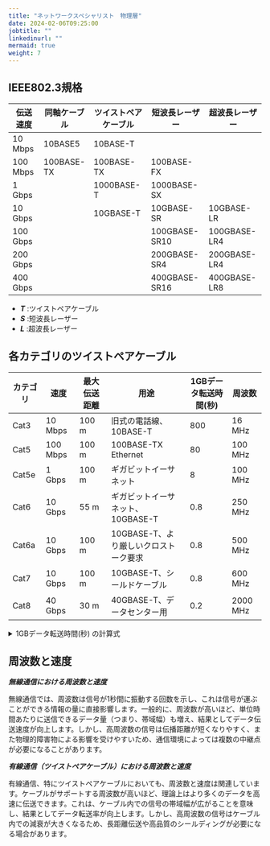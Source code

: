 ```yaml
---
title: "ネットワークスペシャリスト　物理層"
date: 2024-02-06T09:25:00
jobtitle: ""
linkedinurl: ""
mermaid: true
weight: 7
---
```




## IEEE802.3規格

| 伝送速度 | 同軸ケーブル | ツイストペアケーブル | 短波長レーザー | 超波長レーザー |
| -------- | ------------ | -------------------- | -------------- | -------------- |
| 10 Mbps  | 10BASE5      | 10BASE-T             |                |                |
| 100 Mbps | 100BASE-TX   | 100BASE-TX           | 100BASE-FX     |                |
| 1 Gbps   |              | 1000BASE-T           | 1000BASE-SX    |                |
| 10 Gbps  |              | 10GBASE-T            | 10GBASE-SR     | 10GBASE-LR     |
| 100 Gbps |              |                      | 100GBASE-SR10  | 100GBASE-LR4   |
| 200 Gbps |              |                      | 200GBASE-SR4   | 200GBASE-LR4   |
| 400 Gbps |              |                      | 400GBASE-SR16  | 400GBASE-LR8   |


- ***T*** :ツイストペアケーブル
- ***S*** :短波長レーザー
- ***L*** :超波長レーザー

## 各カテゴリのツイストペアケーブル

| カテゴリ | 速度     | 最大伝送距離 | 用途                                  | 1GBデータ転送時間(秒) | 周波数   |
| -------- | -------- | ------------ | ------------------------------------- | --------------------- | -------- |
| Cat3     | 10 Mbps  | 100 m        | 旧式の電話線、10BASE-T                | 800                   | 16 MHz   |
| Cat5     | 100 Mbps | 100 m        | 100BASE-TX Ethernet                   | 80                    | 100 MHz  |
| Cat5e    | 1 Gbps   | 100 m        | ギガビットイーサネット                | 8                     | 100 MHz  |
| Cat6     | 10 Gbps  | 55 m         | ギガビットイーサネット、10GBASE-T     | 0.8                   | 250 MHz  |
| Cat6a    | 10 Gbps  | 100 m        | 10GBASE-T、より厳しいクロストーク要求 | 0.8                   | 500 MHz  |
| Cat7     | 10 Gbps  | 100 m        | 10GBASE-T、シールドケーブル           | 0.8                   | 600 MHz  |
| Cat8     | 40 Gbps  | 30 m         | 40GBASE-T、データセンター用           | 0.2                   | 2000 MHz |

<details><summary>1GBデータ転送時間(秒) の計算式</summary><div>

```python
# まず、各カテゴリの速度（Mbps）をGbpsに変換し、その後1GBファイルを転送するのに必要な時間を計算します。
# 1GB = 8Gbit（1バイト = 8ビットであるため）

# カテゴリごとの速度（Gbps）
speeds_gbps = {
    "Cat3": 0.01,  # 10 Mbps
    "Cat5": 0.1,   # 100 Mbps
    "Cat5e": 1,    # 1 Gbps
    "Cat6": 10,    # 10 Gbps
    "Cat6a": 10,   # 10 Gbps
    "Cat7": 10,    # 10 Gbps
    "Cat8": 40     # 40 Gbps
}

# 1GBファイル転送時間を計算（秒）
transfer_times_seconds = {category: (8 / speed) for category, speed in speeds_gbps.items()}

transfer_times_seconds

'''
{'Cat3': 800.0,
 'Cat5': 80.0,
 'Cat5e': 8.0,
 'Cat6': 0.8,
 'Cat6a': 0.8,
 'Cat7': 0.8,
 'Cat8': 0.2}
'''

```
</div></details>



## 周波数と速度

***無線通信における周波数と速度***

無線通信では、周波数は信号が1秒間に振動する回数を示し、これは信号が運ぶことができる情報の量に直接影響します。一般的に、周波数が高いほど、単位時間あたりに送信できるデータ量（つまり、帯域幅）も増え、結果としてデータ伝送速度が向上します。しかし、高周波数の信号は伝播距離が短くなりやすく、また物理的障害物による影響を受けやすいため、通信環境によっては複数の中継点が必要になることがあります。

***有線通信（ツイストペアケーブル）における周波数と速度***

有線通信、特にツイストペアケーブルにおいても、周波数と速度は関連しています。ケーブルがサポートする周波数が高いほど、理論上はより多くのデータを高速に伝送できます。これは、ケーブル内での信号の帯域幅が広がることを意味し、結果としてデータ転送率が向上します。しかし、高周波数の信号はケーブル内での減衰が大きくなるため、長距離伝送や高品質のシールディングが必要になる場合があります。